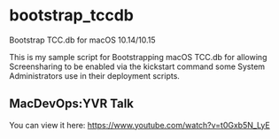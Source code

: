 # bootstrap_tccdb
Bootstrap TCC.db for macOS 10.14/10.15


This is my sample script for Bootstrapping macOS TCC.db for allowing Screensharing
to be enabled via the kickstart command some System Administrators use in their
deployment scripts.

## MacDevOps:YVR Talk

You can view it here:
https://www.youtube.com/watch?v=t0Gxb5N_LyE

